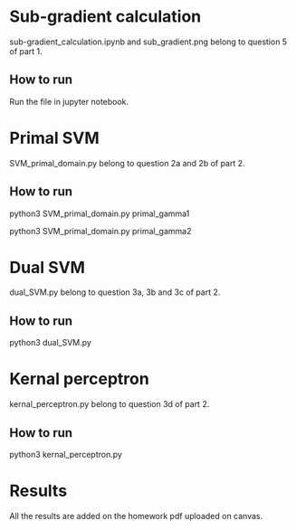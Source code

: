 # Sub-gradient calculation

sub-gradient_calculation.ipynb and sub_gradient.png belong to question 5 of part 1.

## How to run

Run the file in jupyter notebook.

# Primal SVM

SVM_primal_domain.py belong to question 2a and 2b of part 2.

## How to run

python3 SVM_primal_domain.py primal_gamma1

python3 SVM_primal_domain.py primal_gamma2

# Dual SVM

dual_SVM.py belong to question 3a, 3b and 3c of part 2.

## How to run

python3 dual_SVM.py

# Kernal perceptron

kernal_perceptron.py belong to question 3d of part 2.

## How to run

python3 kernal_perceptron.py

# Results

All the results are added on the homework pdf uploaded on canvas.


